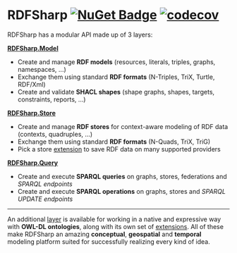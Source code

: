 # RDFSharp [![NuGet Badge](https://buildstats.info/nuget/RDFSharp)](https://www.nuget.org/packages/RDFSharp) [![codecov](https://codecov.io/gh/mdesalvo/RDFSharp/branch/master/graph/badge.svg?token=wtP1B77d3e)](https://codecov.io/gh/mdesalvo/RDFSharp)

RDFSharp has a modular API made up of 3 layers: 

<b><a href="https://github.com/mdesalvo/RDFSharp/releases/download/v3.4.4/RDFSharp.Model-3.4.4.pdf">RDFSharp.Model</a></b>
<ul>
    <li>Create and manage <b>RDF models</b> (resources, literals, triples, graphs, namespaces, ...)</li>
    <li>Exchange them using standard <b>RDF formats</b> (N-Triples, TriX, Turtle, RDF/Xml)</li>
    <li>Create and validate <b>SHACL shapes</b> (shape graphs, shapes, targets, constraints, reports, ...)</b></li>
</ul>

<b><a href="https://github.com/mdesalvo/RDFSharp/releases/download/v3.4.4/RDFSharp.Store-3.4.4.pdf">RDFSharp.Store</a></b>
<ul>
    <li>Create and manage <b>RDF stores</b> for context-aware modeling of RDF data (contexts, quadruples, ...)</li>
    <li>Exchange them using standard <b>RDF formats</b> (N-Quads, TriX, TriG)</li>
    <li>Pick a store <a href="https://github.com/mdesalvo/RDFSharp.Extensions">extension</a> to save RDF data on many supported providers</li>
</ul>

<b><a href="https://github.com/mdesalvo/RDFSharp/releases/download/v3.4.4/RDFSharp.Query-3.4.4.pdf">RDFSharp.Query</a></b>
<ul>
    <li>Create and execute <b>SPARQL queries</b> on graphs, stores, federations and <i>SPARQL endpoints</i></li>
    <li>Create and execute <b>SPARQL operations</b> on graphs, stores and <i>SPARQL UPDATE endpoints</i></li>
</ul>

<hr/>
An additional <a href="https://github.com/mdesalvo/RDFSharp.Semantics">layer</a> is available for working in a native and expressive way with <b>OWL-DL ontologies</b>, along with its own set of <a href="https://github.com/mdesalvo/RDFSharp.Semantics.Extensions">extensions</a>. All of these make RDFSharp an amazing <b>conceptual</b>, <b>geospatial</b> and <b>temporal</b> modeling platform suited for successfully realizing every kind of idea.

